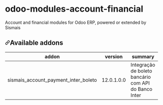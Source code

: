 # odoo-modules-account-financial
Account and financial modules for Odoo ERP, powered or extended by Sismais




<h2><a id="user-content-available-addons" class="anchor" aria-hidden="true" href="#available-addons"><svg class="octicon octicon-link" viewBox="0 0 16 16" version="1.1" width="16" height="16" aria-hidden="true"><path fill-rule="evenodd" d="M7.775 3.275a.75.75 0 001.06 1.06l1.25-1.25a2 2 0 112.83 2.83l-2.5 2.5a2 2 0 01-2.83 0 .75.75 0 00-1.06 1.06 3.5 3.5 0 004.95 0l2.5-2.5a3.5 3.5 0 00-4.95-4.95l-1.25 1.25zm-4.69 9.64a2 2 0 010-2.83l2.5-2.5a2 2 0 012.83 0 .75.75 0 001.06-1.06 3.5 3.5 0 00-4.95 0l-2.5 2.5a3.5 3.5 0 004.95 4.95l1.25-1.25a.75.75 0 00-1.06-1.06l-1.25 1.25a2 2 0 01-2.83 0z"></path></svg></a>Available addons</h2>
<table>
<thead>
<tr>
<th>addon</th>
<th>version</th>
<th>summary</th>
</tr>
</thead>
<tbody>
<tr>
<td>sismais_account_payment_inter_boleto</td>
<td>12.0.1.0.0</td>
<td>Integração de boleto bancário com API do Banco Inter</td>
</tr>
</tbody>
</table>
